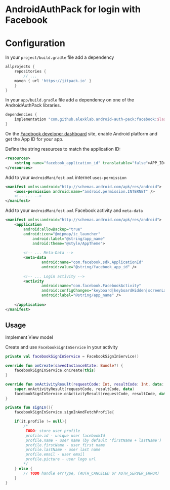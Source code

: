 # AndroidAuthPack for login with Facebook

# Configuration 

In your `project/build.gradle` file add a dependency

```groovy
allprojects {
    repositories {
        // ...
	maven { url 'https://jitpack.io' }
    }
}
```

In your `app/build.gradle` file add a dependency on one of the AndroidAuthPack
libraries.

```groovy
dependencies {
    implementation "com.github.alexklab.android-auth-pack:facebook:$last_auth_pack_version"
}
```

On the [Facebook developer dashboard](https://developers.facebook.com) site, 
enable Android platform and get the App ID for your app.

Define the string resources to match the application ID:

```xml
<resources>
	<string name="facebook_application_id" translatable="false">APP_ID</string>
</resources>
```

Add to your `AndroidManifest.xml` internet `uses-permission` 
```xml
<manifest xmlns:android="http://schemas.android.com/apk/res/android">
	<uses-permission android:name="android.permission.INTERNET" />
	<!-- ... -->
</manifest>
```

Add to your `AndroidManifest.xml` Facebook activity and `meta-data`
```xml
<manifest xmlns:android="http://schemas.android.com/apk/res/android">
	<application
	    android:allowBackup="true"
	    android:icon="@mipmap/ic_launcher"
            android:label="@string/app_name"
            android:theme="@style/AppTheme">
		
	    <!-- ... Meta-Data -->
	    <meta-data
                android:name="com.facebook.sdk.ApplicationId"
                android:value="@string/facebook_app_id" />
		
		<!-- ... Login activity -->
	    <activity
                android:name="com.facebook.FacebookActivity"
                android:configChanges="keyboard|keyboardHidden|screenLayout|screenSize|orientation"
                android:label="@string/app_name" />
		
	</application>
</manifest>
```

## Usage

Implement View model

Create and use `FacebookSignInService` in your activity

```kotlin
private val facebookSignInService = FacebookSignInService()

override fun onCreate(savedInstanceState: Bundle?) { 	
    facebookSignInService.onCreate(this)
}

override fun onActivityResult(requestCode: Int, resultCode: Int, data: Intent?) {
    super.onActivityResult(requestCode, resultCode, data)
    facebookSignInService.onActivityResult(requestCode, resultCode, data)
}

private fun signIn(){
    facebookSignInService.signInAndFetchProfile{ 

    if(it.profile != null){
    	/*
    	 TODO: store user profile
    	 profile.id - unique user facebookId
         profile.name - user name (by default 'firstName + lastName')
         profile.firstName - user first name
         profile.lastName - user last name
         profile.email - user email
         profile.picture - user logo url
    	*/
    } else {
        // TODO handle errType, (AUTH_CANCELED or AUTH_SERVER_ERROR)
    }
}
```
